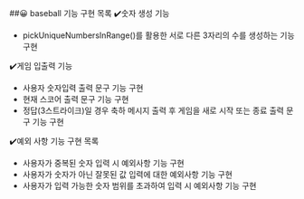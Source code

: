 ##😀 baseball 기능 구현 목록
✔️숫자 생성 기능
* pickUniqueNumbersInRange()를 활용한 서로 다른 3자리의 수를 생성하는 기능 구현

✔️게임 입출력 기능
* 사용자 숫자입력 출력 문구 기능 구현
* 현재 스코어 출력 문구 기능 구현
* 정답(3스트라이크)일 경우 축하 메시지 출력 후 게임을 새로 시작 또는 종료 출력 문구 기능 구현

✔️예외 사항 기능 구현 목록
* 사용자가 중복된 숫자 입력 시 예외사항 기능 구현
* 사용자가 숫자가 아닌 잘못된 값 입력에 대한 예외사항 기능 구현
* 사용자가 입력 가능한 숫자 범위를 초과하여 입력 시 예외사항 기능 구현
